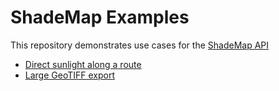 # ShadeMap Examples

This repository demonstrates use cases for the [ShadeMap API](https://shademap.app/about)

- [Direct sunlight along a route](/docs/route.md)
- [Large GeoTIFF export](/docs/large-geotiff.md)